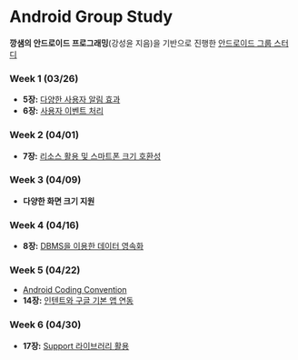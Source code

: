 # Android Group Study
**깡샘의 안드로이드 프로그래밍**(강성윤 지음)을 기반으로 진행한 [안드로이드 그룹 스터디](https://github.com/hotan486/android_study_)

### Week 1 (03/26)
- **5장:** [다양한 사용자 알림 효과](https://github.com/HwiChance/Android_Group_Study/blob/master/MarkdownFiles/Chapter5.md)
- **6장:** [사용자 이벤트 처리](https://github.com/HwiChance/Android_Group_Study/blob/master/MarkdownFiles/Chapter6.md)

### Week 2 (04/01)
- **7장:** [리소스 활용 및 스마트폰 크기 호환성](https://github.com/HwiChance/Android_Group_Study/blob/master/MarkdownFiles/Chapter7.md)

### Week 3 (04/09)
- **다양한 화면 크기 지원**

### Week 4 (04/16)
- **8장:** [DBMS을 이용한 데이터 영속화](https://github.com/HwiChance/Android_Group_Study/blob/master/MarkdownFiles/Chapter8.md)

### Week 5 (04/22)
- [Android Coding Convention](https://github.com/HwiChance/Android_Group_Study/blob/master/MarkdownFiles/CodingConvention.md)
- **14장:** [인텐트와 구글 기본 앱 연동](https://github.com/HwiChance/Android_Group_Study/blob/master/MarkdownFiles/Chapter14.md)

### Week 6 (04/30)
- **17장:** [Support 라이브러리 활용](https://github.com/HwiChance/Android_Group_Study/blob/master/MarkdownFiles/Chapter17.md)
